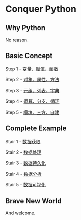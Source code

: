 # Conquer Python

## Why Python

No reason.

## Basic Concept

Step 1 - [变量、赋值、函数](./doc/step/1.md "Step 1")

Step 2 - [对象、属性、方法](./doc/step/2.md "Step 2")

Step 3 - [元组、列表、字典](./doc/step/3.md "Step 3")

Step 4 - [运算、分支、循环](./doc/step/4.md "Step 4")

Step 5 - [模块、三方、自建](./doc/step/5.md "Step 5")

## Complete Example

Stair 1 - [数据获取](./doc/stair/1.md "Stair 1")

Stair 2 - [数据处理](./doc/stair/2.md "Stair 2")

Stair 3 - [数据持久化](./doc/stair/3.md "Stair 3")

Stair 4 - [数据分析](./doc/stair/4.md "Stair 4")

Stair 5 - [数据可视化](./doc/stair/5.md "Stair 5")

## Brave New World

And welcome.
